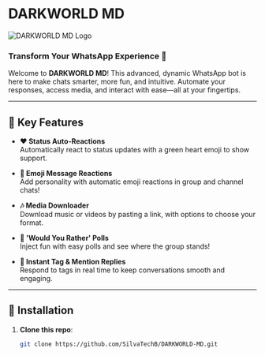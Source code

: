 # DARKWORLD MD

![DARKWORLD MD Logo](https://your-logo-url.com)  
### Transform Your WhatsApp Experience 🌌

Welcome to **DARKWORLD MD**! This advanced, dynamic WhatsApp bot is here to make chats smarter, more fun, and intuitive. Automate your responses, access media, and interact with ease—all at your fingertips.

---

## 🌟 Key Features

- **❤️ Status Auto-Reactions**  
  Automatically react to status updates with a green heart emoji to show support.
  
- **🤣 Emoji Message Reactions**  
  Add personality with automatic emoji reactions in group and channel chats!

- **🎶 Media Downloader**  
  Download music or videos by pasting a link, with options to choose your format.

- **🔄 'Would You Rather' Polls**  
  Inject fun with easy polls and see where the group stands!

- **📲 Instant Tag & Mention Replies**  
  Respond to tags in real time to keep conversations smooth and engaging.

---

## 🚀 Installation

1. **Clone this repo**:
   ```bash
   git clone https://github.com/SilvaTechB/DARKWORLD-MD.git
